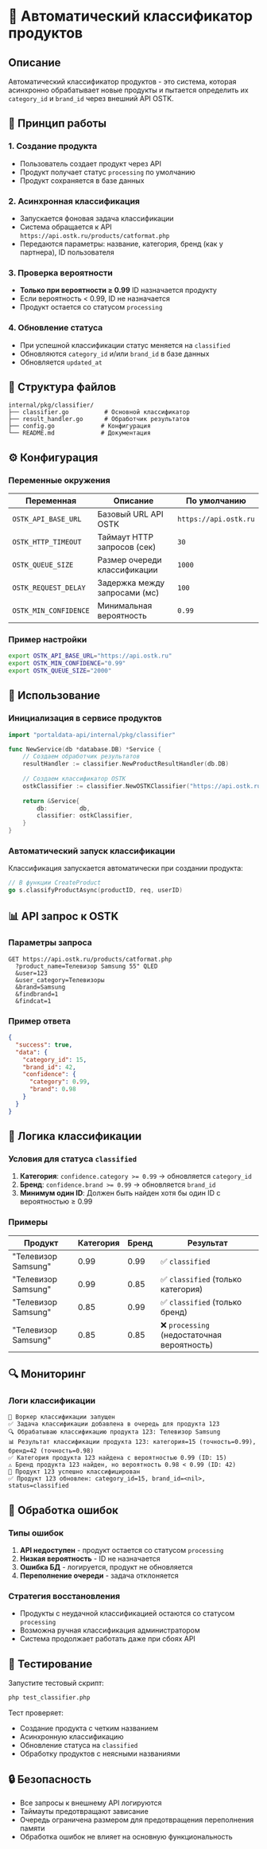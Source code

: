 # 🎯 Автоматический классификатор продуктов

## Описание

Автоматический классификатор продуктов - это система, которая асинхронно обрабатывает новые продукты и пытается определить их `category_id` и `brand_id` через внешний API OSTK.

## 🚀 Принцип работы

### 1. Создание продукта
- Пользователь создает продукт через API
- Продукт получает статус `processing` по умолчанию
- Продукт сохраняется в базе данных

### 2. Асинхронная классификация
- Запускается фоновая задача классификации
- Система обращается к API `https://api.ostk.ru/products/catformat.php`
- Передаются параметры: название, категория, бренд (как у партнера), ID пользователя

### 3. Проверка вероятности
- **Только при вероятности ≥ 0.99** ID назначается продукту
- Если вероятность < 0.99, ID не назначается
- Продукт остается со статусом `processing`

### 4. Обновление статуса
- При успешной классификации статус меняется на `classified`
- Обновляются `category_id` и/или `brand_id` в базе данных
- Обновляется `updated_at`

## 📁 Структура файлов

```
internal/pkg/classifier/
├── classifier.go          # Основной классификатор
├── result_handler.go      # Обработчик результатов
├── config.go             # Конфигурация
└── README.md             # Документация
```

## ⚙️ Конфигурация

### Переменные окружения

| Переменная | Описание | По умолчанию |
|------------|----------|--------------|
| `OSTK_API_BASE_URL` | Базовый URL API OSTK | `https://api.ostk.ru` |
| `OSTK_HTTP_TIMEOUT` | Таймаут HTTP запросов (сек) | `30` |
| `OSTK_QUEUE_SIZE` | Размер очереди классификации | `1000` |
| `OSTK_REQUEST_DELAY` | Задержка между запросами (мс) | `100` |
| `OSTK_MIN_CONFIDENCE` | Минимальная вероятность | `0.99` |

### Пример настройки

```bash
export OSTK_API_BASE_URL="https://api.ostk.ru"
export OSTK_MIN_CONFIDENCE="0.99"
export OSTK_QUEUE_SIZE="2000"
```

## 🔧 Использование

### Инициализация в сервисе продуктов

```go
import "portaldata-api/internal/pkg/classifier"

func NewService(db *database.DB) *Service {
    // Создаем обработчик результатов
    resultHandler := classifier.NewProductResultHandler(db.DB)
    
    // Создаем классификатор OSTK
    ostkClassifier := classifier.NewOSTKClassifier("https://api.ostk.ru", resultHandler)
    
    return &Service{
        db:         db,
        classifier: ostkClassifier,
    }
}
```

### Автоматический запуск классификации

Классификация запускается автоматически при создании продукта:

```go
// В функции CreateProduct
go s.classifyProductAsync(productID, req, userID)
```

## 📊 API запрос к OSTK

### Параметры запроса

```
GET https://api.ostk.ru/products/catformat.php
  ?product_name=Телевизор Samsung 55" QLED
  &user=123
  &user_category=Телевизоры
  &brand=Samsung
  &findbrand=1
  &findcat=1
```

### Пример ответа

```json
{
  "success": true,
  "data": {
    "category_id": 15,
    "brand_id": 42,
    "confidence": {
      "category": 0.99,
      "brand": 0.98
    }
  }
}
```

## 🎯 Логика классификации

### Условия для статуса `classified`

1. **Категория**: `confidence.category >= 0.99` → обновляется `category_id`
2. **Бренд**: `confidence.brand >= 0.99` → обновляется `brand_id`
3. **Минимум один ID**: Должен быть найден хотя бы один ID с вероятностью ≥ 0.99

### Примеры

| Продукт | Категория | Бренд | Результат |
|---------|-----------|-------|-----------|
| "Телевизор Samsung" | 0.99 | 0.99 | ✅ `classified` |
| "Телевизор Samsung" | 0.99 | 0.85 | ✅ `classified` (только категория) |
| "Телевизор Samsung" | 0.85 | 0.99 | ✅ `classified` (только бренд) |
| "Телевизор Samsung" | 0.85 | 0.85 | ❌ `processing` (недостаточная вероятность) |

## 🔍 Мониторинг

### Логи классификации

```
🚀 Воркер классификации запущен
✅ Задача классификации добавлена в очередь для продукта 123
🔍 Обрабатываю классификацию продукта 123: Телевизор Samsung
📊 Результат классификации продукта 123: категория=15 (точность=0.99), бренд=42 (точность=0.98)
✅ Категория продукта 123 найдена с вероятностью 0.99 (ID: 15)
⚠️ Бренд продукта 123 найден, но вероятность 0.98 < 0.99 (ID: 42)
🎯 Продукт 123 успешно классифицирован
✅ Продукт 123 обновлен: category_id=15, brand_id=<nil>, status=classified
```

## 🚨 Обработка ошибок

### Типы ошибок

1. **API недоступен** - продукт остается со статусом `processing`
2. **Низкая вероятность** - ID не назначается
3. **Ошибка БД** - логируется, продукт не обновляется
4. **Переполнение очереди** - задача отклоняется

### Стратегия восстановления

- Продукты с неудачной классификацией остаются со статусом `processing`
- Возможна ручная классификация администратором
- Система продолжает работать даже при сбоях API

## 🧪 Тестирование

Запустите тестовый скрипт:

```bash
php test_classifier.php
```

Тест проверяет:
- Создание продукта с четким названием
- Асинхронную классификацию
- Обновление статуса на `classified`
- Обработку продуктов с неясными названиями

## 🔒 Безопасность

- Все запросы к внешнему API логируются
- Таймауты предотвращают зависание
- Очередь ограничена размером для предотвращения переполнения памяти
- Обработка ошибок не влияет на основную функциональность
